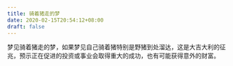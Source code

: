 ```yaml
---
title: 骑着猪走的梦
date: 2020-02-15T20:54:12+08:00
draft: false
---
```


梦见骑着猪走的梦，如果梦见自己骑着猪特别是野猪到处溜达，这是大吉大利的征兆，预示正在促进的投资或事业会取得重大的成功，也有可能获得意外的财富。

